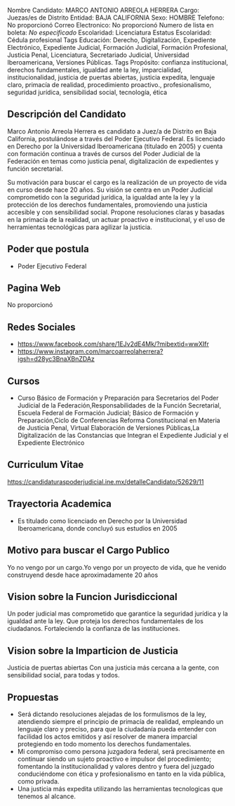 Nombre Candidato: MARCO ANTONIO ARREOLA HERRERA
Cargo: Juezas/es de Distrito
Entidad: BAJA CALIFORNIA
Sexo: HOMBRE
Telefono: No proporcionó
Correo Electronico: No proporcionó
Numero de lista en boleta: *No especificado*
Escolaridad: Licenciatura
Estatus Escolaridad: Cédula profesional
Tags Educación: Derecho, Digitalización, Expediente Electrónico, Expediente Judicial, Formación Judicial, Formación Profesional, Justicia Penal, Licenciatura, Secretariado Judicial, Universidad Iberoamericana, Versiones Públicas.
Tags Propósito: confianza institucional, derechos fundamentales, igualdad ante la ley, imparcialidad, institucionalidad, justicia de puertas abiertas, justicia expedita, lenguaje claro, primacía de realidad, procedimiento proactivo., profesionalismo, seguridad jurídica, sensibilidad social, tecnología, ética


## Descripción del Candidato 

Marco Antonio Arreola Herrera es candidato a Juez/a de Distrito en Baja California, postulándose a través del Poder Ejecutivo Federal. Es licenciado en Derecho por la Universidad Iberoamericana (titulado en 2005) y cuenta con formación continua a través de cursos del Poder Judicial de la Federación en temas como justicia penal, digitalización de expedientes y función secretarial.

Su motivación para buscar el cargo es la realización de un proyecto de vida en curso desde hace 20 años. Su visión se centra en un Poder Judicial comprometido con la seguridad jurídica, la igualdad ante la ley y la protección de los derechos fundamentales, promoviendo una justicia accesible y con sensibilidad social. Propone resoluciones claras y basadas en la primacía de la realidad, un actuar proactivo e institucional, y el uso de herramientas tecnológicas para agilizar la justicia.


## Poder que postula

- Poder Ejecutivo Federal


## Pagina Web

No proporcionó


## Redes Sociales

- https://www.facebook.com/share/1EJv2dE4Mk/?mibextid=wwXIfr
- https://www.instagram.com/marcoarreolaherrera?igsh=d28yc3BnaXBnZDAz


## Cursos

- Curso Básico de Formación y Preparación para Secretarios del Poder Judicial de la Federación,Responsabilidades de la Función Secretarial, Escuela Federal de Formación Judicial; Básico de Formación y Preparación,Ciclo de Conferencias Reforma Constitucional en Materia de Justicia Penal, Virtual Elaboración de Versiones Públicas,La Digitalización de las Constancias que Integran el Expediente Judicial y el Expediente Electrónico


## Curriculum Vitae

https://candidaturaspoderjudicial.ine.mx/detalleCandidato/52629/11


## Trayectoria Academica

- Es titulado como licenciado en Derecho por la Universidad Iberoamericana, donde concluyó sus estudios en 2005


## Motivo para buscar el Cargo Publico

Yo no vengo por un cargo.Yo vengo por un proyecto de vida, que he venido construyend desde hace aproximadamente 20 años


## Vision sobre la Funcion Jurisdiccional

Un poder judicial mas comprometido que garantice la seguridad jurídica y la igualdad ante la ley. Que proteja los derechos fundamentales de los ciudadanos. Fortaleciendo la confianza de las instituciones.


## Vision sobre la Imparticion de Justicia

Justicia de puertas abiertas Con una justicia más cercana a la gente, con sensibilidad social, para todas y todos.


## Propuestas

- Será dictando resoluciones alejadas de los formulismos de la ley, atendiendo siempre el principio de primacía de realidad, empleando un lenguaje claro y preciso, para que la ciudadanía pueda entender con facilidad los actos emitidos y así resolver de manera imparcial protegiendo en todo momento los derechos fundamentales.
- Mi compromiso como persona juzgadora federal, será precisamente en continuar siendo un sujeto proactivo e impulsor del procedimiento; fomentando la institucionalidad y valores dentro y fuera del juzgado conduciéndome con ética y profesionalismo en tanto en la vida pública, como privada.
- Una justicia más expedita utilizando las herramientas tecnologicas que tenemos al alcance.

